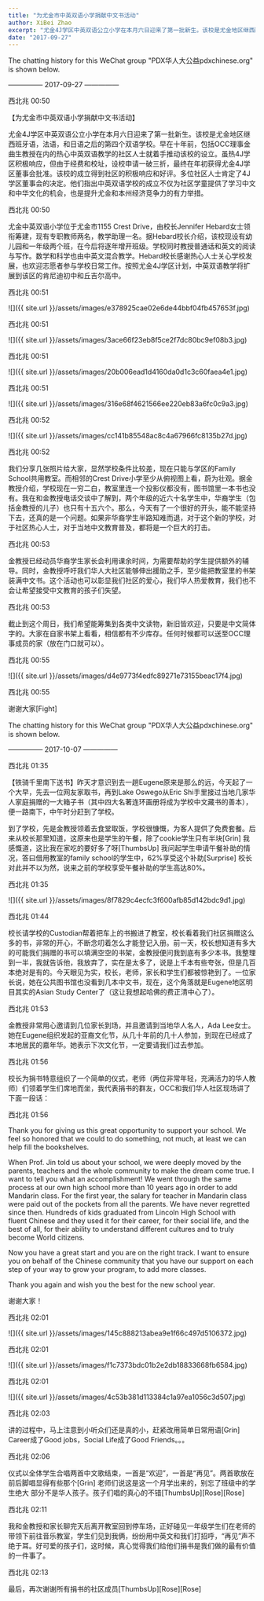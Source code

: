 ```yaml
---
title: "为尤金市中英双语小学捐献中文书活动"
author: XiBei Zhao
excerpt: "尤金4J学区中英双语公立小学在本月六日迎来了第一批新生。该校是尤金地区继西班牙语，法语，和日语之后的第四个双语学校。早在十年前，包括OCC理事金曲生教授在内的热心中英双语教学的社区人士就着手推动该校的设立。虽热4J学区积极响应，但由于经费和校址，设校申请一破三折，最终在年初获得尤金4J学区董事会批准。该校的成立得到社区的积极响应和好评。多位社区人士肯定了4J学区董事会的决定。他们指出中英双语学校的成立不仅为社区学童提供了学习中文和中华文化的机会，也是提升尤金和本州经济竞争力的有力举措。"
date: "2017-09-27"
---
```


The chatting history for this WeChat group "PDX华人大公益pdxchinese.org" is shown below.

—————  2017-09-27  —————

西北兆  00:50

【为尤金市中英双语小学捐献中文书活动】

尤金4J学区中英双语公立小学在本月六日迎来了第一批新生。该校是尤金地区继西班牙语，法语，和日语之后的第四个双语学校。早在十年前，包括OCC理事金曲生教授在内的热心中英双语教学的社区人士就着手推动该校的设立。虽热4J学区积极响应，但由于经费和校址，设校申请一破三折，最终在年初获得尤金4J学区董事会批准。该校的成立得到社区的积极响应和好评。多位社区人士肯定了4J学区董事会的决定。他们指出中英双语学校的成立不仅为社区学童提供了学习中文和中华文化的机会，也是提升尤金和本州经济竞争力的有力举措。

西北兆  00:50

尤金中英双语小学位于尤金市1155 Crest Drive，由校长Jennifer Hebard女士领衔筹建，现有专职教师两名，教学助理一名。据Hebard校长介绍，该校现设有幼儿园和一年级两个班，在今后将逐年增开班级。学校同时教授普通话和英文的阅读与写作。数学和科学也由中英文混合教学。Hebard校长感谢热心人士关心学校发展，也欢迎志愿者参与学校日常工作。按照尤金4J学区计划，中英双语教学将扩展到该区的肯尼迪初中和丘吉尔高中。

西北兆  00:51

![]({{ site.url }}/assets/images/e378925cae02e6de44bbf04fb457653f.jpg)

西北兆  00:51

![]({{ site.url }}/assets/images/3ace66f23eb8f5ce2f7dc80bc9ef08b3.jpg)

西北兆  00:51

![]({{ site.url }}/assets/images/20b006ead1d4160da0d1c3c60faea4e1.jpg)

西北兆  00:51

![]({{ site.url }}/assets/images/316e68f4621566ee220eb83a6fc0c9a3.jpg)

西北兆  00:52

![]({{ site.url }}/assets/images/cc141b85548ac8c4a67966fc8135b27d.jpg)

西北兆  00:52

我们分享几张照片给大家，显然学校条件比较差，现在只能与学区的Family School共用教室。而相邻的Crest Drive小学至少从俯视图上看，蔚为壮观。据金教授介绍，学校现在一穷二白，教室里连一个投影仪都没有，图书馆里一本书也没有。我在和金教授电话交谈中了解到，两个年级的近六十名学生中，华裔学生（包括金教授的儿子）也只有十五六个。那么，今天有了一个很好的开头，能不能坚持下去，还真的是一个问题。如果非华裔学生半路知难而退，对于这个新的学校，对于社区热心人士，对于当地中文教育普及，都将是一个巨大的打击。

西北兆  00:53

金教授已经动员华裔学生家长会利用课余时间，为需要帮助的学生提供额外的辅导。同时，金教授呼吁我们华人大社区能够伸出援助之手，至少能把教室里的书架装满中文书。这个活动也可以彰显我们社区的爱心，我们华人热爱教育，我们也不会让希望接受中文教育的孩子们失望。

西北兆  00:53

截止到这个周日，我们希望能筹集到各类中文读物，新旧皆欢迎，只要是中文简体字的。大家在自家书架上看看，相信都有不少库存。任何时候都可以送至OCC理事成员的家（放在门口就可以）。

西北兆  00:55

![]({{ site.url }}/assets/images/d4e9773f4edfc89271e73155beac17f4.jpg)

西北兆  00:55

谢谢大家[Fight]


The chatting history for this WeChat group "PDX华人大公益pdxchinese.org" is shown below.

—————  2017-10-07  —————

西北兆  01:35

【铁骑千里南下送书】昨天才意识到去一趟Eugene原来是那么的远，今天起了一个大早，先去一位网友家取书，再到Lake Oswego从Eric Shi手里接过当地几家华人家庭捐赠的一大箱子书（其中四大名著连环画册将成为学校中文藏书的善本），便一路南下，中午时分赶到了学校。

到了学校，先是金教授领着去食堂取饭，学校很慷慨，为客人提供了免费套餐。后来从校长那里知道，这原来也是学生的午餐，除了cookie学生只有半块[Grin] 我感慨道，这比我在家吃的要好多了呀[ThumbsUp] 我问起学生申请午餐补助的情况，答曰借用教室的family school的学生中，62%享受这个补助[Surprise] 校长对此并不以为然，说来之前的学校享受午餐补助的学生高达80%。

西北兆  01:35

![]({{ site.url }}/assets/images/8f7829c4ecfc3f600afb85d142bdc9d1.jpg)

西北兆  01:44

校长请学校的Custodian帮着把车上的书搬进了教室，校长看着我们社区捐赠这么多的书，非常的开心，不断念叨着怎么才能登记入册。前一天，校长想知道有多大的可能我们捐赠的书可以填满空空的书架，金教授便问我到底有多少本书。我整理到一半，我就告诉他，我放弃了，实在是太多了，说是上千本有些夸张，但是几百本绝对是有的。今天眼见为实，校长，老师，家长和学生们都被惊艳到了。一位家长说，她在公共图书馆也没看到几本中文书，现在，这个角落就是Eugene地区明目其实的Asian Study Center了（这让我想起哈佛的费正清中心了）。

西北兆  01:53

金教授非常用心邀请到几位家长到场，并且邀请到当地华人名人，Ada Lee女士。她在Eugene组织发起的亚裔文化节，从几十年前的几十人参加，到现在已经成了本地居民的嘉年华。她表示下次文化节，一定要请我们过去参加。

西北兆  01:56

校长为捐书特意组织了一个简单的仪式，老师（两位非常年轻，充满活力的华人教师）们领着学生们席地而坐，我代表捐书的群友，OCC和我们华人社区现场讲了下面一段话：

西北兆  01:56

Thank you for giving us this great opportunity to support your school. We feel so honored that we could to do something, not much, at least we can help fill the bookshelves.

When Prof. Jin told us about your school, we were deeply moved by the parents, teachers and the whole community to make the dream come true. I want to tell you what an accomplishment! We went through the same process at our own high school more than 10 years ago in order to add Mandarin class. For the first year, the salary for teacher in Mandarin class were paid out of the pockets from all the parents. We have never regretted since then. Hundreds of kids graduated from Lincoln High School with fluent Chinese and they used it for their career, for their social life, and the best of all, for their ability to understand different cultures and to truly become World citizens.

Now you have a great start and you are on the right track. I want to ensure you on behalf of the Chinese community that you have our support on each step of your way to grow your program, to add more classes.

Thank you again and wish you the best for the new school year.

谢谢大家！

西北兆  02:01

![]({{ site.url }}/assets/images/145c888213abea9e1f66c497d5106372.jpg)

西北兆  02:01

![]({{ site.url }}/assets/images/f1c7373bdc01b2e2db18833668fb6584.jpg)

西北兆  02:01

![]({{ site.url }}/assets/images/4c53b381d113384c1a97ea1056c3d507.jpg)

西北兆  02:03

讲的过程中，马上注意到小听众们还是真的小，赶紧改用简单日常用语[Grin] Career成了Good jobs，Social Life成了Good Friends。。。

西北兆  02:06

仪式以全体学生合唱两首中文歌结束，一首是“欢迎”，一首是“再见”。两首歌放在前后脚唱显得有些那个[Grin] 老师们说这是这一个月学出来的，别忘了班级中的学生绝大
部分不是华人孩子。孩子们唱的真心的不错[ThumbsUp][Rose][Rose]

西北兆  02:11

我和金教授和家长聊完天后离开教室回到停车场，正好碰见一年级学生们在老师的带领下前往音乐教室，学生们见到我俩，纷纷用中英文和我们打招呼，“再见”声不绝于耳。好可爱的孩子们，这时候，真心觉得我们给他们捐书是我们做的最有价值的一件事了。

西北兆  02:13

最后，再次谢谢所有捐书的社区成员[ThumbsUp][Rose][Rose]

